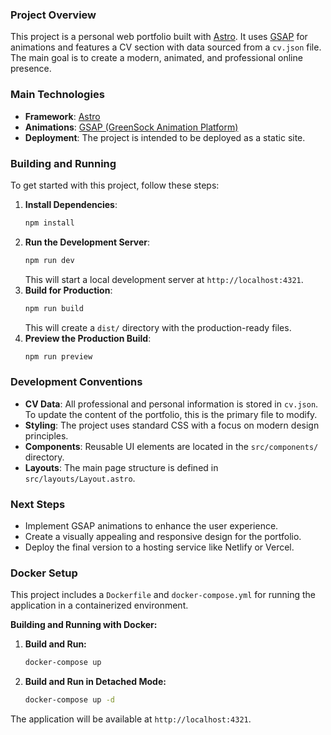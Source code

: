 ### Project Overview

This project is a personal web portfolio built with [Astro](https://astro.build/). It uses [GSAP](https://greensock.com/gsap/) for animations and features a CV section with data sourced from a `cv.json` file. The main goal is to create a modern, animated, and professional online presence.

### Main Technologies

-   **Framework**: [Astro](https://astro.build/)
-   **Animations**: [GSAP (GreenSock Animation Platform)](https://greensock.com/gsap/)
-   **Deployment**: The project is intended to be deployed as a static site.

### Building and Running

To get started with this project, follow these steps:

1.  **Install Dependencies**:
    ```bash
    npm install
    ```
2.  **Run the Development Server**:
    ```bash
    npm run dev
    ```
    This will start a local development server at `http://localhost:4321`.
3.  **Build for Production**:
    ```bash
    npm run build
    ```
    This will create a `dist/` directory with the production-ready files.
4.  **Preview the Production Build**:
    ```bash
    npm run preview
    ```

### Development Conventions

-   **CV Data**: All professional and personal information is stored in `cv.json`. To update the content of the portfolio, this is the primary file to modify.
-   **Styling**: The project uses standard CSS with a focus on modern design principles.
-   **Components**: Reusable UI elements are located in the `src/components/` directory.
-   **Layouts**: The main page structure is defined in `src/layouts/Layout.astro`.

### Next Steps

-   Implement GSAP animations to enhance the user experience.
-   Create a visually appealing and responsive design for the portfolio.
-   Deploy the final version to a hosting service like Netlify or Vercel.

### Docker Setup

This project includes a `Dockerfile` and `docker-compose.yml` for running the application in a containerized environment.

**Building and Running with Docker:**

1.  **Build and Run:**
    ```bash
    docker-compose up
    ```
2.  **Build and Run in Detached Mode:**
    ```bash
    docker-compose up -d
    ```

The application will be available at `http://localhost:4321`.
